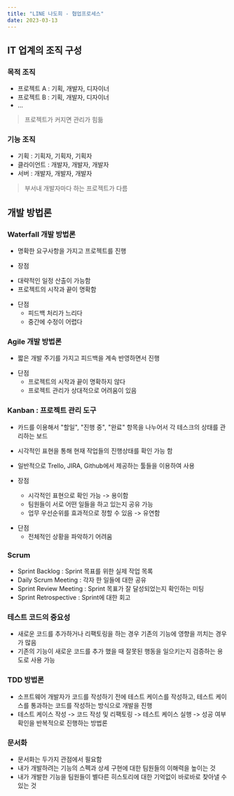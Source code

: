 ```yaml
---
title: "LINE 나도희 - 협업프로세스"
date: 2023-03-13
---
```


## IT 업계의 조직 구성

### 목적 조직

- 프로젝트 A : 기획, 개발자, 디자이너
- 프로젝트 B : 기획, 개발자, 디자이너
- ...

> 프로젝트가 커지면 관리가 힘듦

### 기능 조직

- 기획 : 기획자, 기획자, 기획자
- 클라이언트 : 개발자, 개발자, 개발자
- 서버 : 개발자, 개발자, 개발자

> 부서내 개발자마다 하는 프로젝트가 다름

## 개발 방법론

### Waterfall 개발 방법론

- 명확한 요구사항을 가지고 프로젝트를 진행

* 장점

- 대략적인 일정 산출이 가능함
- 프로젝트의 시작과 끝이 명확함

* 단점
  - 피드백 처리가 느리다
  - 중간에 수정이 어렵다

### Agile 개발 방법론

- 짧은 개발 주기를 가지고 피드백을 계속 반영하면서 진행

* 단점
  - 프로젝트의 시작과 끝이 명확하지 않다
  - 프로젝트 관리가 상대적으로 어려움이 있음

### Kanban : 프로젝트 관리 도구

- 카드를 이용해서 "할일", "진행 중", "완료" 항목을 나누어서 각 테스크의 상태를 관리하는 보드
- 시각적인 표현을 통해 현재 작업들의 진행상태를 확인 가능 함
- 일반적으로 Trello, JIRA, Github에서 제공하는 툴들을 이용하여 사용

- 장점
  - 시각적인 표현으로 확인 가능 -> 용이함
  - 팀원들이 서로 어떤 일들을 하고 있는지 공유 가능
  - 업무 우선순위를 효과적으로 정할 수 있음 -> 유연함

* 단점
  - 전체적인 상황을 파악하기 어려움

### Scrum

- Sprint Backlog : Sprint 목표를 위한 실제 작업 목록
- Daily Scrum Meeting : 각자 한 일들에 대한 공유
- Sprint Review Meeting : Sprint 목표가 잘 달성되었는지 확인하는 미팅
- Sprint Retrospective : Sprint에 대한 회고

### 테스트 코드의 중요성

- 새로운 코드를 추가하거나 리팩토링을 하는 경우 기존의 기능에 영향을 끼치는 경우가 많음
- 기존의 기능이 새로운 코드를 추가 했을 때 잘못된 행동을 일으키는지 검증하는 용도로
  사용 가능

### TDD 방법론

- 소프트웨어 개발자가 코드를 작성하기 전에 테스트 케이스를 작성하고, 테스트 케이스를 통과하는 코드를 작성하는 방식으로 개발을 진행
- 테스트 케이스 작성 -> 코드 작성 및 리팩토링 -> 테스트 케이스 실행 ->
  성공 여부 확인을 반복적으로 진행하는 방법론

### 문서화

- 문서화는 두가지 관점에서 필요함
- 내가 개발하려는 기능의 스펙과 상세 구현에 대한 팀원들의 이해력을 높이는 것
- 내가 개발한 기능을 팀원들이 별다른 히스토리에 대한 기억없이 바로바로 찾아낼 수 있는 것
